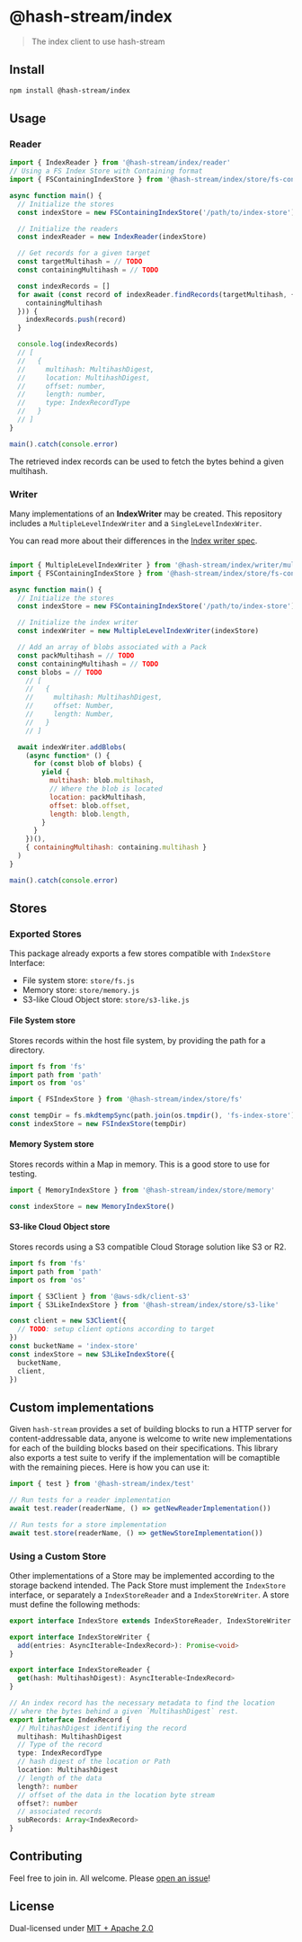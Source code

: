 # @hash-stream/index

> The index client to use hash-stream

## Install

```sh
npm install @hash-stream/index
```

## Usage

### Reader

```js
import { IndexReader } from '@hash-stream/index/reader'
// Using a FS Index Store with Containing format
import { FSContainingIndexStore } from '@hash-stream/index/store/fs-containing'

async function main() {
  // Initialize the stores
  const indexStore = new FSContainingIndexStore('/path/to/index-store')

  // Initialize the readers
  const indexReader = new IndexReader(indexStore)

  // Get records for a given target
  const targetMultihash = // TODO
  const containingMultihash = // TODO

  const indexRecords = []
  for await (const record of indexReader.findRecords(targetMultihash, {
    containingMultihash
  })) {
    indexRecords.push(record)
  }

  console.log(indexRecords)
  // [
  //   {
  //     multihash: MultihashDigest,
  //     location: MultihashDigest,
  //     offset: number,
  //     length: number,
  //     type: IndexRecordType
  //   }
  // ]
}

main().catch(console.error)
```

The retrieved index records can be used to fetch the bytes behind a given multihash.

### Writer

Many implementations of an **IndexWriter** may be created. This repository includes a `MultipleLevelIndexWriter` and a `SingleLevelIndexWriter`.

You can read more about their differences in the [Index writer spec](./specs/index-writer.md).

```js

import { MultipleLevelIndexWriter } from '@hash-stream/index/writer/multiple-level'
import { FSContainingIndexStore } from '@hash-stream/index/store/fs-containing'

async function main() {
  // Initialize the stores
  const indexStore = new FSContainingIndexStore('/path/to/index-store')

  // Initialize the index writer
  const indexWriter = new MultipleLevelIndexWriter(indexStore)

  // Add an array of blobs associated with a Pack
  const packMultihash = // TODO
  const containingMultihash = // TODO
  const blobs = // TODO
    // [
    //   {
    //     multihash: MultihashDigest,
    //     offset: Number,
    //     length: Number,
    //   }
    // ]

  await indexWriter.addBlobs(
    (async function* () {
      for (const blob of blobs) {
        yield {
          multihash: blob.multihash,
          // Where the blob is located
          location: packMultihash,
          offset: blob.offset,
          length: blob.length,
        }
      }
    })(),
    { containingMultihash: containing.multihash }
  )
}

main().catch(console.error)
```

## Stores

### Exported Stores

This package already exports a few stores compatible with `IndexStore` Interface:

- File system store: `store/fs.js`
- Memory store: `store/memory.js`
- S3-like Cloud Object store: `store/s3-like.js`

#### File System store

Stores records within the host file system, by providing the path for a directory.

```js
import fs from 'fs'
import path from 'path'
import os from 'os'

import { FSIndexStore } from '@hash-stream/index/store/fs'

const tempDir = fs.mkdtempSync(path.join(os.tmpdir(), 'fs-index-store'))
const indexStore = new FSIndexStore(tempDir)
```

#### Memory System store

Stores records within a Map in memory. This is a good store to use for testing.

```js
import { MemoryIndexStore } from '@hash-stream/index/store/memory'

const indexStore = new MemoryIndexStore()
```

#### S3-like Cloud Object store

Stores records using a S3 compatible Cloud Storage solution like S3 or R2.

```js
import fs from 'fs'
import path from 'path'
import os from 'os'

import { S3Client } from '@aws-sdk/client-s3'
import { S3LikeIndexStore } from '@hash-stream/index/store/s3-like'

const client = new S3Client({
  // TODO: setup client options according to target
})
const bucketName = 'index-store'
const indexStore = new S3LikeIndexStore({
  bucketName,
  client,
})
```

## Custom implementations

Given `hash-stream` provides a set of building blocks to run a HTTP server for content-addressable data, anyone is welcome to write new implementations for each of the building blocks based on their specifications. This library also exports a test suite to verify if the implementation will be comaptible with the remaining pieces. Here is how you can use it:

```js
import { test } from '@hash-stream/index/test'

// Run tests for a reader implementation
await test.reader(readerName, () => getNewReaderImplementation())

// Run tests for a store implementation
await test.store(readerName, () => getNewStoreImplementation())
```

### Using a Custom Store

Other implementations of a Store may be implemented according to the storage backend intended. The Pack Store must implement the `IndexStore` interface, or separately a `IndexStoreReader` and a `IndexStoreWriter`. A store must define the following methods:

```ts
export interface IndexStore extends IndexStoreReader, IndexStoreWriter {}

export interface IndexStoreWriter {
  add(entries: AsyncIterable<IndexRecord>): Promise<void>
}

export interface IndexStoreReader {
  get(hash: MultihashDigest): AsyncIterable<IndexRecord>
}

// An index record has the necessary metadata to find the location
// where the bytes behind a given `MultihashDigest` rest.
export interface IndexRecord {
  // MultihashDigest identifiying the record
  multihash: MultihashDigest
  // Type of the record
  type: IndexRecordType
  // hash digest of the location or Path
  location: MultihashDigest
  // length of the data
  length?: number
  // offset of the data in the location byte stream
  offset?: number
  // associated records
  subRecords: Array<IndexRecord>
}
```

## Contributing

Feel free to join in. All welcome. Please [open an issue](https://github.com/vasco-santos/hash-stream/issues)!

## License

Dual-licensed under [MIT + Apache 2.0](https://github.com/vasco-santos/hash-stream/blob/main/license.md)
